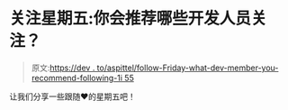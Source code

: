 # 关注星期五:你会推荐哪些开发人员关注？

> 原文:[https://dev . to/aspittel/follow-Friday-what-dev-member-you-recommend-following-1i 55](https://dev.to/aspittel/follow-friday-what-dev-member-would-you-recommend-following-1i55)

让我们分享一些跟随❤️的星期五吧！